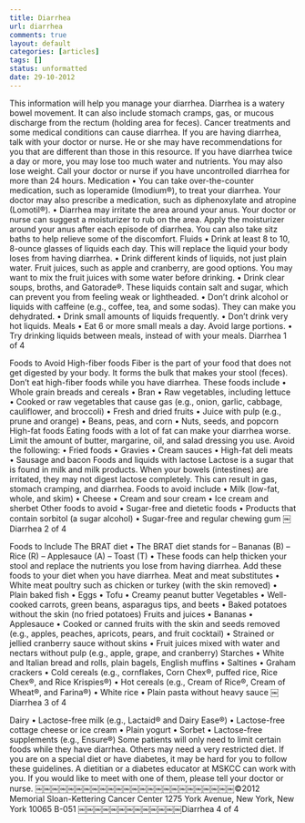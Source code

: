 ```yaml
---
title: Diarrhea
url: diarrhea
comments: true
layout: default
categories: [articles]
tags: []
status: unformatted 
date: 29-10-2012
---
```

This information will help you manage your diarrhea.
Diarrhea is a watery bowel movement. It can also include stomach cramps, gas, or mucous discharge from the rectum (holding area for feces). Cancer treatments and some medical conditions can cause diarrhea. If you are having diarrhea, talk with your doctor or nurse. He or she may have recommendations for you that are different than those in this resource.
If you have diarrhea twice a day or more, you may lose too much water and nutrients. You may also lose weight.
Call your doctor or nurse if you have uncontrolled diarrhea for more than 24 hours.
Medication
• You can take over-the-counter medication, such as loperamide (Imodium®), to treat your diarrhea. Your doctor may also prescribe a medication, such as diphenoxylate and atropine (Lomotil®).
• Diarrhea may irritate the area around your anus. Your doctor or nurse can suggest a moisturizer to rub on the area. Apply the moisturizer around your anus after each episode of diarrhea. You can also take sitz baths to help relieve some of the discomfort.
Fluids
• Drink at least 8 to 10, 8-ounce glasses of liquids each day. This will replace the liquid your body loses from having diarrhea.
• Drink different kinds of liquids, not just plain water. Fruit juices, such as apple and cranberry, are good options. You may want to mix the fruit juices with some water before drinking.
• Drink clear soups, broths, and Gatorade®. These liquids contain salt and sugar, which can prevent you from feeling weak or lightheaded.
• Don’t drink alcohol or liquids with caffeine (e.g., coffee, tea, and some sodas). They can make you dehydrated.
• Drink small amounts of liquids frequently.
• Don’t drink very hot liquids.
Meals
• Eat 6 or more small meals a day. Avoid large portions.
• Try drinking liquids between meals, instead of with your meals.
Diarrhea
1 of 4

Foods to Avoid
High-fiber foods
Fiber is the part of your food that does not get digested by your body. It forms the bulk that makes your stool (feces). Don’t eat high-fiber foods while you have diarrhea. These foods include
• Whole grain breads and cereals
• Bran
• Raw vegetables, including lettuce
• Cooked or raw vegetables that cause gas (e.g., onion, garlic, cabbage, cauliflower, and broccoli) • Fresh and dried fruits
• Juice with pulp (e.g., prune and orange)
• Beans, peas, and corn
• Nuts, seeds, and popcorn
High-fat foods
Eating foods with a lot of fat can make your diarrhea worse. Limit the amount of butter, margarine, oil, and salad dressing you use. Avoid the following:
• Fried foods
• Gravies
• Cream sauces
• High-fat deli meats • Sausage and bacon
Foods and liquids with lactose
Lactose is a sugar that is found in milk and milk products. When your bowels (intestines) are irritated, they may not digest lactose completely. This can result in gas, stomach cramping, and diarrhea. Foods to avoid include
• Milk (low-fat, whole, and skim) • Cheese
• Cream and sour cream
• Ice cream and sherbet
Other foods to avoid
• Sugar-free and dietetic foods
• Products that contain sorbitol (a sugar alcohol) • Sugar-free and regular chewing gum
￼Diarrhea
2 of 4

Foods to Include
The BRAT diet
• The BRAT diet stands for – Bananas (B)
– Rice (R)
– Applesauce (A)
– Toast (T)
• These foods can help thicken your stool and replace the nutrients you lose from having diarrhea. Add these foods to your diet when you have diarrhea.
Meat and meat substitutes
• White meat poultry such as chicken or turkey (with the skin removed)
• Plain baked fish
• Eggs
• Tofu
• Creamy peanut butter
Vegetables
• Well-cooked carrots, green beans, asparagus tips, and beets
• Baked potatoes without the skin (no fried potatoes)
Fruits and juices
• Bananas
• Applesauce
• Cooked or canned fruits with the skin and seeds removed (e.g., apples, peaches, apricots, pears, and fruit cocktail)
• Strained or jellied cranberry sauce without skins
• Fruit juices mixed with water and nectars without pulp (e.g., apple, grape, and cranberry)
Starches
• White and Italian bread and rolls, plain bagels, English muffins
• Saltines
• Graham crackers
• Cold cereals (e.g., cornflakes, Corn Chex®, puffed rice, Rice Chex®, and Rice Krispies®) • Hot cereals (e.g., Cream of Rice®, Cream of Wheat®, and Farina®)
• White rice
• Plain pasta without heavy sauce
￼Diarrhea
3 of 4

Dairy
• Lactose-free milk (e.g., Lactaid® and Dairy Ease®) • Lactose-free cottage cheese or ice cream
• Plain yogurt
• Sorbet
• Lactose-free supplements (e.g., Ensure®)
Some patients will only need to limit certain foods while they have diarrhea. Others may need a very restricted diet. If you are on a special diet or have diabetes, it may be hard for you to follow these guidelines. A dietitian or a diabetes educator at MSKCC can work with you. If you would like to meet with one of them, please tell your doctor or nurse.
￼￼￼￼￼￼￼￼￼￼￼￼￼￼￼￼￼￼￼￼￼￼￼￼￼©2012 Memorial Sloan-Kettering Cancer Center 1275 York Avenue, New York, New York 10065 B-051
￼￼￼￼￼￼￼￼￼￼￼￼￼Diarrhea
4 of 4
